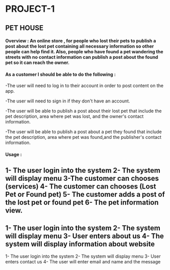 # PROJECT-1

##  PET HOUSE

#### Overview : An online store , for people who lost their pets to publish a post about the lost pet containing all necessary information so other people can help find it. Also, people who have found a pet wandering the streets with no contact information can publish a post about the found pet so it can reach the owner.

#### As a customer I should be able to do the following :

-The user will need to log in to their account in order to post content 
on the app.

-The user will need to sign in if they don't have an account.

-The user will be able to publish a post about their lost pet that include the pet description,
area where pet was lost, and the owner's contact information.

-The user will be able to publish a post about a pet they found that include the pet description, area where pet was found,and the publisher's contact information.


#### Usage :
1- The user login into the system
2- The system will display menu
3-The customer can chooses (services)
4- The customer can chooses (Lost Pet or Found pet)
5- The customer adds a post of the lost pet or found pet 
6- The pet information view.
-------------------------------------
1- The user login into the system
2- The system will display menu
3- User enters about us
4- The system will display information about website
-------------------------------------
1- The user login into the system
2- The system will display menu
3- User enters contact us
4- The user will enter email and name and the message
